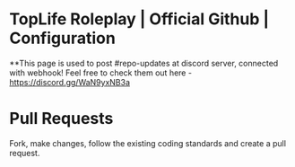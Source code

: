 # TopLife Roleplay | Official Github | Configuration
**This page is used to post #repo-updates at discord server, connected with webhook! Feel free to check them out here - https://discord.gg/WaN9yxNB3a

# Pull Requests
Fork, make changes, follow the existing coding standards and create a pull request.
